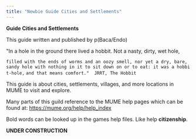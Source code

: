 ```yaml
---
title: "Newbie Guide Cities and Settlements"
---
```


**Guide Cities and Settlements**

This guide written and published by p(Baca/Endo)

"In a hole in the ground there lived a hobbit. Not a nasty, dirty, wet
hole,

`filled with the ends of worms and an oozy smell, nor yet a dry, bare,`
`sandy hole with nothing in it to sit down on or to eat: it was a hobbit-hole,`
`and that means comfort."  JRRT, The Hobbit`

This guide is about cities, settlements, villages, and more locations in
MUME to visit and explore.

Many parts of this guild reference to the MUME help pages which can be
found at: <https://mume.org/help/help_index>

Bold words can be looked up in the games help files. Like help
**citizenship**.

**UNDER CONSTRUCTION**